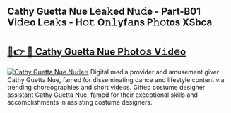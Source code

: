 ## Cathy Guetta Nue L𝚎a𝚔ed N𝚞𝚍e - Part-B01 Vi𝚍𝚎o L𝚎a𝚔s - H𝚘𝚝 O𝚗𝚕yf𝚊ns P𝚑𝚘tos XSbca

# <h2><a href="http://kfclb9a.oniu.top/?m=Cathy+Guetta+Nue">🔗👉 🔴 Cathy Guetta Nue P𝚑ot𝚘𝚜 V𝚒d𝚎o</a></h2>

[![Cathy Guetta Nue Nu𝚍e𝚜](https://i.imgur.com/0qMVB7G.gif)](http://kfclb9a.oniu.top/?m=Cathy+Guetta+Nue)
Digital media provider and amusement giver Cathy Guetta Nue, famed for disseminating dance and lifestyle content via trending choreographies and short videos. Gifted costume designer assistant Cathy Guetta Nue, famed for their exceptional skills and accomplishments in assisting costume designers.  
